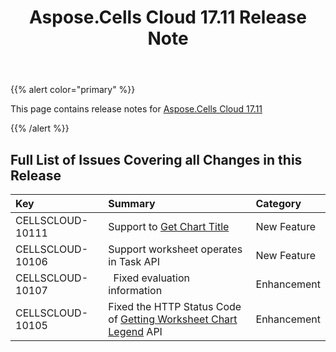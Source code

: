 ﻿---
title: Aspose.Cells Cloud 17.11 Release Note
second_title: Aspose.Cells Cloud Documen
type: docs
url: /ar/aspose-cells-cloud-17-11-release-notes/
aliases: [/aspose-cells-for-cloud-17-11-release-notes/]
description: Aspose.Cells Cloud supports Excel to create, convert, merge, split, protected, inner object operation, and so on
weight: 10
---
{{% alert color="primary" %}} 

This page contains release notes for [Aspose.Cells Cloud 17.11](https://apireference.aspose.cloud/cells/)

{{% /alert %}} 
## **Full List of Issues Covering all Changes in this Release**

|**Key**|**Summary**|**Category**|
|:- |:- |:- |
|CELLSCLOUD-10111|Support to [Get Chart Title](https://apireference.aspose.cloud/cells/#!/CellsCharts/CellsCharts_GetWorksheetChartTitle)|New Feature|
|CELLSCLOUD-10106 |Support worksheet operates in Task API |New Feature|
|CELLSCLOUD-10107|` `Fixed evaluation information|Enhancement |
|CELLSCLOUD-10105|Fixed the HTTP Status Code of [Getting Worksheet Chart Legend](https://apireference.aspose.cloud/cells/#!/CellsCharts/CellsCharts_GetWorksheetChartLegend) API|Enhancement|

